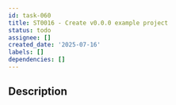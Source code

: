 ```yaml
---
id: task-060
title: ST0016 - Create v0.0.0 example project
status: todo
assignee: []
created_date: '2025-07-16'
labels: []
dependencies: []
---
```


## Description
